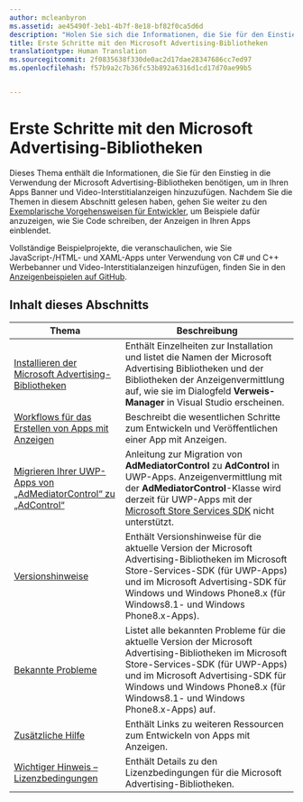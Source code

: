 ```yaml
---
author: mcleanbyron
ms.assetid: ae45490f-3eb1-4b7f-8e18-bf82f0ca5d6d
description: "Holen Sie sich die Informationen, die Sie für den Einstieg in die Verwendung der Microsoft Advertising-Bibliotheken benötigen, um in Ihren Apps Banner und Video-Interstitialanzeigen hinzuzufügen."
title: Erste Schritte mit den Microsoft Advertising-Bibliotheken
translationtype: Human Translation
ms.sourcegitcommit: 2f0835638f330de0ac2d17dae28347686cc7ed97
ms.openlocfilehash: f57b9a2c7b36fc53b892a6316d1cd17d70ae99b5


---
```


# Erste Schritte mit den Microsoft Advertising-Bibliotheken




Dieses Thema enthält die Informationen, die Sie für den Einstieg in die Verwendung der Microsoft Advertising-Bibliotheken benötigen, um in Ihren Apps Banner und Video-Interstitialanzeigen hinzuzufügen. Nachdem Sie die Themen in diesem Abschnitt gelesen haben, gehen Sie weiter zu den [Exemplarische Vorgehensweisen für Entwickler](developer-walkthroughs.md), um Beispiele dafür anzuzeigen, wie Sie Code schreiben, der Anzeigen in Ihren Apps einblendet.

Vollständige Beispielprojekte, die veranschaulichen, wie Sie JavaScript-/HTML- und XAML-Apps unter Verwendung von C# und C++ Werbebanner und Video-Interstitialanzeigen hinzufügen, finden Sie in den [Anzeigenbeispielen auf GitHub](http://aka.ms/githubads).

 

## Inhalt dieses Abschnitts

| Thema                                                                                                       | Beschreibung                 |
|-------------------------------------------------------------------------------------------------------------|-----------------------------|
| [Installieren der Microsoft Advertising-Bibliotheken](install-the-microsoft-advertising-libraries.md) |  Enthält Einzelheiten zur Installation und listet die Namen der Microsoft Advertising Bibliotheken und der Bibliotheken der Anzeigenvermittlung auf, wie sie im Dialogfeld **Verweis-Manager** in Visual Studio erscheinen.  |
| [Workflows für das Erstellen von Apps mit Anzeigen](workflows-for-creating-apps-with-ads.md)     |  Beschreibt die wesentlichen Schritte zum Entwickeln und Veröffentlichen einer App mit Anzeigen.   |
| [Migrieren Ihrer UWP-Apps von „AdMediatorControl“ zu „AdControl“](migrate-from-admediatorcontrol-to-adcontrol.md)  | Anleitung zur Migration von **AdMediatorControl** zu **AdControl** in UWP-Apps. Anzeigenvermittlung mit der **AdMediatorControl**-Klasse wird derzeit für UWP-Apps mit der [Microsoft Store Services SDK](http://aka.ms/store-em-sdk) nicht unterstützt.   |
| [Versionshinweise](release-notes-for-the-advertising-libraries.md)         |  Enthält Versionshinweise für die aktuelle Version der Microsoft Advertising-Bibliotheken im Microsoft Store-Services-SDK (für UWP-Apps) und im Microsoft Advertising-SDK für Windows und Windows Phone8.x (für Windows8.1- und Windows Phone8.x-Apps).   |
| [Bekannte Probleme](known-issues-for-the-advertising-libraries.md)      |  Listet alle bekannten Probleme für die aktuelle Version der Microsoft Advertising-Bibliotheken im Microsoft Store-Services-SDK (für UWP-Apps) und im Microsoft Advertising-SDK für Windows und Windows Phone8.x (für Windows8.1- und Windows Phone8.x-Apps) auf.   |
| [Zusätzliche Hilfe](additional-help.md)                                    |   Enthält Links zu weiteren Ressourcen zum Entwickeln von Apps mit Anzeigen.  |
| [Wichtiger Hinweis – Lizenzbedingungen](important-notice-eula.md)                                    |   Enthält Details zu den Lizenzbedingungen für die Microsoft Advertising-Bibliotheken.   |


 

 



<!--HONumber=Sep16_HO2-->


